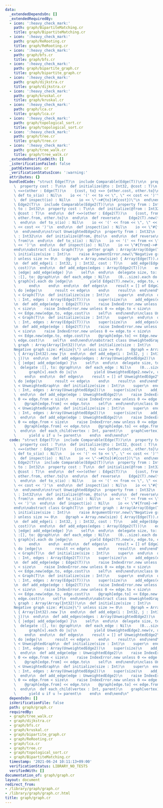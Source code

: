 ```yaml
---
data:
  _extendedDependsOn: []
  _extendedRequiredBy:
  - icon: ':heavy_check_mark:'
    path: graph/BipartiteMatching.cr
    title: graph/BipartiteMatching.cr
  - icon: ':heavy_check_mark:'
    path: graph/ReRooting.cr
    title: graph/ReRooting.cr
  - icon: ':heavy_check_mark:'
    path: graph/bfs.cr
    title: graph/bfs.cr
  - icon: ':heavy_check_mark:'
    path: graph/bipartite_graph.cr
    title: graph/bipartite_graph.cr
  - icon: ':heavy_check_mark:'
    path: graph/dijkstra.cr
    title: graph/dijkstra.cr
  - icon: ':heavy_check_mark:'
    path: graph/kruskal.cr
    title: graph/kruskal.cr
  - icon: ':heavy_check_mark:'
    path: graph/lca.cr
    title: graph/lca.cr
  - icon: ':heavy_check_mark:'
    path: graph/topological_sort.cr
    title: graph/topological_sort.cr
  - icon: ':heavy_check_mark:'
    path: graph/tree.cr
    title: graph/tree.cr
  - icon: ':heavy_check_mark:'
    path: graph/tree_walk.cr
    title: graph/tree_walk.cr
  _extendedVerifiedWith: []
  _isVerificationFailed: false
  _pathExtension: cr
  _verificationStatusIcon: ':warning:'
  attributes: {}
  bundledCode: "struct Edge(T)\n  include Comparable(Edge(T))\n\n  property to : Int32\n\
    \  property cost : T\n\n  def initialize(@to : Int32, @cost : T)\n  end\n\n  def\
    \ <=>(other : Edge(T))\n    {cost, to} <=> {other.cost, other.to}\n  end\n\n \
    \ def to_s(io) : Nil\n    io << '(' << to << \", \" << cost << ')'\n  end\n\n\
    \  def inspect(io) : Nil\n    io << \"->#{to}(#{cost})\"\n  end\nend\n\nstruct\
    \ Edge2(T)\n  include Comparable(Edge2(T))\n\n  property from : Int32\n  property\
    \ to : Int32\n  property cost : T\n\n  def initialize(@from : Int32, @to : Int32,\
    \ @cost : T)\n  end\n\n  def <=>(other : Edge2(T))\n    {cost, from, to} <=> {other.cost,\
    \ other.from, other.to}\n  end\n\n  def reverse\n    Edge2(T).new(to, from, cost)\n\
    \  end\n\n  def to_s(io) : Nil\n    io << '(' << from << \", \" << to << \", \"\
    \ << cost << ')'\n  end\n\n  def inspect(io) : Nil\n    io << \"#{from}->#{to}(#{cost})\"\
    \n  end\nend\n\nstruct UnweightedEdge2\n  property from : Int32\n  property to\
    \ : Int32\n\n  def initialize(@from, @to)\n  end\n\n  def reverse\n    UnweightedEdge2.new(to,\
    \ from)\n  end\n\n  def to_s(io) : Nil\n    io << '(' << from << \", \" << to\
    \ << ')'\n  end\n\n  def inspect(io) : Nil\n    io << \"#{from}->#{to}\"\n  end\n\
    end\n\nabstract class Graph(T)\n  getter graph : Array(Array(Edge(T)))\n\n  def\
    \ initialize(size : Int)\n    raise ArgumentError.new(\"Negative graph size: #{size}\"\
    ) unless size >= 0\n    @graph = Array.new(size) { Array(Edge(T)).new }\n  end\n\
    \n  def add_edge(i : Int32, j : Int32, cost : T)\n    add_edge(Edge2.new(i, j,\
    \ cost))\n  end\n\n  def add_edges(edges : Array(Edge2(T)))\n    edges.each {\
    \ |edge| add_edge(edge) }\n    self\n  end\n\n  delegate size, to: @graph\n  delegate\
    \ :[], to: @graph\n\n  def each_edge : Nil\n    (0...size).each do |v|\n     \
    \ graph[v].each do |edge|\n        yield Edge2(T).new(v, edge.to, edge.cost)\n\
    \      end\n    end\n  end\n\n  def edges\n    result = [] of Edge2(T)\n    each_edge\
    \ do |edge|\n      result << edge\n    end\n    result\n  end\nend\n\nclass DirectedGraph(T)\
    \ < Graph(T)\n  def initialize(size : Int)\n    super\n  end\n\n  def initialize(size\
    \ : Int, edges : Array(Edge2(T)))\n    super(size)\n    add_edges(edges)\n  end\n\
    \n  def add_edge(edge : Edge2(T))\n    raise IndexError.new unless 0 <= edge.from\
    \ < size\n    raise IndexError.new unless 0 <= edge.to < size\n    @graph[edge.from]\
    \ << Edge.new(edge.to, edge.cost)\n    self\n  end\nend\n\nclass UndirectedGraph(T)\
    \ < Graph(T)\n  def initialize(size : Int)\n    super\n  end\n\n  def initialize(size\
    \ : Int, edges : Array(Edge2(T)))\n    super(size)\n    add_edges(edges)\n  end\n\
    \n  def add_edge(edge : Edge2(T))\n    raise IndexError.new unless 0 <= edge.from\
    \ < size\n    raise IndexError.new unless 0 <= edge.to < size\n    @graph[edge.from]\
    \ << Edge.new(edge.to, edge.cost)\n    @graph[edge.to] << Edge.new(edge.from,\
    \ edge.cost)\n    self\n  end\nend\n\nabstract class UnweightedGraph\n  getter\
    \ graph : Array(Array(Int32))\n\n  def initialize(size : Int)\n    raise ArgumentError.new(\"\
    Negative graph size: #{size}\") unless size >= 0\n    @graph = Array.new(size)\
    \ { Array(Int32).new }\n  end\n\n  def add_edge(i : Int32, j : Int32)\n    add_edge(UnweightedEdge2.new(i,\
    \ j))\n  end\n\n  def add_edges(edges : Array(UnweightedEdge2))\n    edges.each\
    \ { |edge| add_edge(edge) }\n    self\n  end\n\n  delegate size, to: @graph\n\
    \  delegate :[], to: @graph\n\n  def each_edge : Nil\n    (0...size).each do |v|\n\
    \      graph[v].each do |u|\n        yield UnweightedEdge2.new(v, u)\n      end\n\
    \    end\n  end\n\n  def edges\n    result = [] of UnweightedEdge2\n    each_edge\
    \ do |edge|\n      result << edge\n    end\n    result\n  end\nend\n\nclass UnweightedDirectedGraph\
    \ < UnweightedGraph\n  def initialize(size : Int)\n    super\n  end\n\n  def initialize(size\
    \ : Int, edges : Array(UnweightedEdge2))\n    super(size)\n    add_edges(edges)\n\
    \  end\n\n  def add_edge(edge : UnweightedEdge2)\n    raise IndexError.new unless\
    \ 0 <= edge.from < size\n    raise IndexError.new unless 0 <= edge.to < size\n\
    \    @graph[edge.from] << edge.to\n    self\n  end\nend\n\nclass UnweightedUndirectedGraph\
    \ < UnweightedGraph\n  def initialize(size : Int)\n    super\n  end\n\n  def initialize(size\
    \ : Int, edges : Array(UnweightedEdge2))\n    super(size)\n    add_edges(edges)\n\
    \  end\n\n  def add_edge(edge : UnweightedEdge2)\n    raise IndexError.new unless\
    \ 0 <= edge.from < size\n    raise IndexError.new unless 0 <= edge.to < size\n\
    \    @graph[edge.from] << edge.to\n    @graph[edge.to] << edge.from\n    self\n\
    \  end\n\n  def each_child(vertex : Int, parent)\n    graph[vertex].each do |u|\n\
    \      yield u if u != parent\n    end\n  end\nend\n"
  code: "struct Edge(T)\n  include Comparable(Edge(T))\n\n  property to : Int32\n\
    \  property cost : T\n\n  def initialize(@to : Int32, @cost : T)\n  end\n\n  def\
    \ <=>(other : Edge(T))\n    {cost, to} <=> {other.cost, other.to}\n  end\n\n \
    \ def to_s(io) : Nil\n    io << '(' << to << \", \" << cost << ')'\n  end\n\n\
    \  def inspect(io) : Nil\n    io << \"->#{to}(#{cost})\"\n  end\nend\n\nstruct\
    \ Edge2(T)\n  include Comparable(Edge2(T))\n\n  property from : Int32\n  property\
    \ to : Int32\n  property cost : T\n\n  def initialize(@from : Int32, @to : Int32,\
    \ @cost : T)\n  end\n\n  def <=>(other : Edge2(T))\n    {cost, from, to} <=> {other.cost,\
    \ other.from, other.to}\n  end\n\n  def reverse\n    Edge2(T).new(to, from, cost)\n\
    \  end\n\n  def to_s(io) : Nil\n    io << '(' << from << \", \" << to << \", \"\
    \ << cost << ')'\n  end\n\n  def inspect(io) : Nil\n    io << \"#{from}->#{to}(#{cost})\"\
    \n  end\nend\n\nstruct UnweightedEdge2\n  property from : Int32\n  property to\
    \ : Int32\n\n  def initialize(@from, @to)\n  end\n\n  def reverse\n    UnweightedEdge2.new(to,\
    \ from)\n  end\n\n  def to_s(io) : Nil\n    io << '(' << from << \", \" << to\
    \ << ')'\n  end\n\n  def inspect(io) : Nil\n    io << \"#{from}->#{to}\"\n  end\n\
    end\n\nabstract class Graph(T)\n  getter graph : Array(Array(Edge(T)))\n\n  def\
    \ initialize(size : Int)\n    raise ArgumentError.new(\"Negative graph size: #{size}\"\
    ) unless size >= 0\n    @graph = Array.new(size) { Array(Edge(T)).new }\n  end\n\
    \n  def add_edge(i : Int32, j : Int32, cost : T)\n    add_edge(Edge2.new(i, j,\
    \ cost))\n  end\n\n  def add_edges(edges : Array(Edge2(T)))\n    edges.each {\
    \ |edge| add_edge(edge) }\n    self\n  end\n\n  delegate size, to: @graph\n  delegate\
    \ :[], to: @graph\n\n  def each_edge : Nil\n    (0...size).each do |v|\n     \
    \ graph[v].each do |edge|\n        yield Edge2(T).new(v, edge.to, edge.cost)\n\
    \      end\n    end\n  end\n\n  def edges\n    result = [] of Edge2(T)\n    each_edge\
    \ do |edge|\n      result << edge\n    end\n    result\n  end\nend\n\nclass DirectedGraph(T)\
    \ < Graph(T)\n  def initialize(size : Int)\n    super\n  end\n\n  def initialize(size\
    \ : Int, edges : Array(Edge2(T)))\n    super(size)\n    add_edges(edges)\n  end\n\
    \n  def add_edge(edge : Edge2(T))\n    raise IndexError.new unless 0 <= edge.from\
    \ < size\n    raise IndexError.new unless 0 <= edge.to < size\n    @graph[edge.from]\
    \ << Edge.new(edge.to, edge.cost)\n    self\n  end\nend\n\nclass UndirectedGraph(T)\
    \ < Graph(T)\n  def initialize(size : Int)\n    super\n  end\n\n  def initialize(size\
    \ : Int, edges : Array(Edge2(T)))\n    super(size)\n    add_edges(edges)\n  end\n\
    \n  def add_edge(edge : Edge2(T))\n    raise IndexError.new unless 0 <= edge.from\
    \ < size\n    raise IndexError.new unless 0 <= edge.to < size\n    @graph[edge.from]\
    \ << Edge.new(edge.to, edge.cost)\n    @graph[edge.to] << Edge.new(edge.from,\
    \ edge.cost)\n    self\n  end\nend\n\nabstract class UnweightedGraph\n  getter\
    \ graph : Array(Array(Int32))\n\n  def initialize(size : Int)\n    raise ArgumentError.new(\"\
    Negative graph size: #{size}\") unless size >= 0\n    @graph = Array.new(size)\
    \ { Array(Int32).new }\n  end\n\n  def add_edge(i : Int32, j : Int32)\n    add_edge(UnweightedEdge2.new(i,\
    \ j))\n  end\n\n  def add_edges(edges : Array(UnweightedEdge2))\n    edges.each\
    \ { |edge| add_edge(edge) }\n    self\n  end\n\n  delegate size, to: @graph\n\
    \  delegate :[], to: @graph\n\n  def each_edge : Nil\n    (0...size).each do |v|\n\
    \      graph[v].each do |u|\n        yield UnweightedEdge2.new(v, u)\n      end\n\
    \    end\n  end\n\n  def edges\n    result = [] of UnweightedEdge2\n    each_edge\
    \ do |edge|\n      result << edge\n    end\n    result\n  end\nend\n\nclass UnweightedDirectedGraph\
    \ < UnweightedGraph\n  def initialize(size : Int)\n    super\n  end\n\n  def initialize(size\
    \ : Int, edges : Array(UnweightedEdge2))\n    super(size)\n    add_edges(edges)\n\
    \  end\n\n  def add_edge(edge : UnweightedEdge2)\n    raise IndexError.new unless\
    \ 0 <= edge.from < size\n    raise IndexError.new unless 0 <= edge.to < size\n\
    \    @graph[edge.from] << edge.to\n    self\n  end\nend\n\nclass UnweightedUndirectedGraph\
    \ < UnweightedGraph\n  def initialize(size : Int)\n    super\n  end\n\n  def initialize(size\
    \ : Int, edges : Array(UnweightedEdge2))\n    super(size)\n    add_edges(edges)\n\
    \  end\n\n  def add_edge(edge : UnweightedEdge2)\n    raise IndexError.new unless\
    \ 0 <= edge.from < size\n    raise IndexError.new unless 0 <= edge.to < size\n\
    \    @graph[edge.from] << edge.to\n    @graph[edge.to] << edge.from\n    self\n\
    \  end\n\n  def each_child(vertex : Int, parent)\n    graph[vertex].each do |u|\n\
    \      yield u if u != parent\n    end\n  end\nend\n"
  dependsOn: []
  isVerificationFile: false
  path: graph/graph.cr
  requiredBy:
  - graph/tree_walk.cr
  - graph/dijkstra.cr
  - graph/bfs.cr
  - graph/kruskal.cr
  - graph/bipartite_graph.cr
  - graph/ReRooting.cr
  - graph/lca.cr
  - graph/tree.cr
  - graph/topological_sort.cr
  - graph/BipartiteMatching.cr
  timestamp: '2021-06-24 10:11:13+09:00'
  verificationStatus: LIBRARY_NO_TESTS
  verifiedWith: []
documentation_of: graph/graph.cr
layout: document
redirect_from:
- /library/graph/graph.cr
- /library/graph/graph.cr.html
title: graph/graph.cr
---
```

